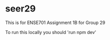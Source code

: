 # seer29
This is for ENSE701 Assignment 1B for Group 29


To run this locally you should 'run npm dev'
